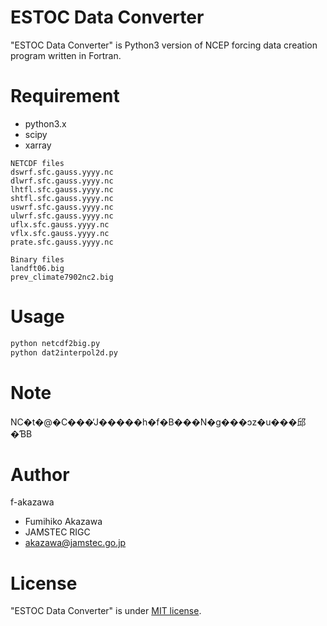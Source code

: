 # ESTOC Data Converter

"ESTOC Data Converter" is Python3 version of NCEP forcing data creation program written in Fortran.

# Requirement

* python3.x
* scipy
* xarray
```
NETCDF files
dswrf.sfc.gauss.yyyy.nc
dlwrf.sfc.gauss.yyyy.nc
lhtfl.sfc.gauss.yyyy.nc
shtfl.sfc.gauss.yyyy.nc
uswrf.sfc.gauss.yyyy.nc
ulwrf.sfc.gauss.yyyy.nc
uflx.sfc.gauss.yyyy.nc
vflx.sfc.gauss.yyyy.nc
prate.sfc.gauss.yyyy.nc

Binary files
landft06.big
prev_climate7902nc2.big
```
# Usage

```bash
python netcdf2big.py
python dat2interpol2d.py
```

# Note

NC�t�@�C���̓J�����h�f�B���N�g���ɔz�u���邱�ƁB

# Author

f-akazawa

* Fumihiko Akazawa
* JAMSTEC RIGC
* akazawa@jamstec.go.jp

# License

"ESTOC Data Converter" is under [MIT license](https://en.wikipedia.org/wiki/MIT_License).

